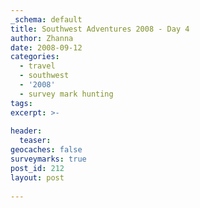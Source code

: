 ```yaml
---
_schema: default
title: Southwest Adventures 2008 - Day 4
author: Zhanna
date: 2008-09-12
categories:
  - travel
  - southwest
  - '2008'
  - survey mark hunting  
tags:
excerpt: >- 
  
header:
  teaser:
geocaches: false
surveymarks: true
post_id: 212
layout: post
   
---
```


<!--
Monument Valley, UT/AZ

Food: Egg & government cheese sandwich, hash browns; 2 eggs, bacon, toast and pancakes with (!)margarine (R); juices and coffee; beef jerky and dried fruit; Hampton Inn: black bean soup with fry bread croutons, Navajo tacos for both, iced tea.

Notes: Horse on Highway!!!  No bath towels at Anasazi Inn - R: "Fred Harvey would be rolling in his grave!" and our attempts to get them.  Awesome drive around Monument Valley, stopped at many of the arts & crafts stands, ended up buying Kokopelli and turquoise turtle, John Ford's point and photo on horse!

"We followed our map across the country to find that where it showed the least, we found the most." Quote from old Goulding's guest book from a couple from Ardmore, PA.
-->


